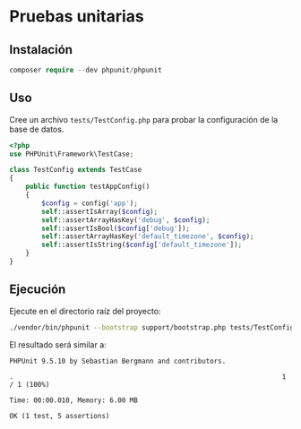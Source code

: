 # Pruebas unitarias

## Instalación

```php
composer require --dev phpunit/phpunit
```

## Uso

Cree un archivo `tests/TestConfig.php` para probar la configuración de la base de datos.

```php
<?php
use PHPUnit\Framework\TestCase;

class TestConfig extends TestCase
{
    public function testAppConfig()
    {
        $config = config('app');
        self::assertIsArray($config);
        self::assertArrayHasKey('debug', $config);
        self::assertIsBool($config['debug']);
        self::assertArrayHasKey('default_timezone', $config);
        self::assertIsString($config['default_timezone']);
    }
}
```

## Ejecución

Ejecute en el directorio raíz del proyecto:
```bash
./vendor/bin/phpunit --bootstrap support/bootstrap.php tests/TestConfig.php
```

El resultado será similar a:
```plaintext
PHPUnit 9.5.10 by Sebastian Bergmann and contributors.

.                                                                   1 / 1 (100%)

Time: 00:00.010, Memory: 6.00 MB

OK (1 test, 5 assertions)
```
